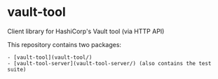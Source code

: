 # vault-tool

Client library for HashiCorp's Vault tool (via HTTP API)

This repository contains two packages:

    - [vault-tool](vault-tool/)
    - [vault-tool-server](vault-tool-server/) (also contains the test suite)
